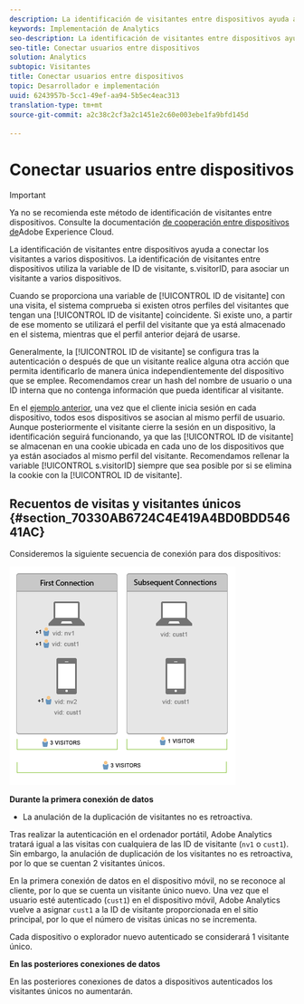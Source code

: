 ```yaml
---
description: La identificación de visitantes entre dispositivos ayuda a conectar los visitantes a varios dispositivos. La identificación de visitantes entre dispositivos utiliza la variable de ID de visitante, s.visitorID, para asociar un visitante a varios dispositivos.
keywords: Implementación de Analytics
seo-description: La identificación de visitantes entre dispositivos ayuda a conectar los visitantes a varios dispositivos. La identificación de visitantes entre dispositivos utiliza la variable de ID de visitante, s.visitorID, para asociar un visitante a varios dispositivos.
seo-title: Conectar usuarios entre dispositivos
solution: Analytics
subtopic: Visitantes
title: Conectar usuarios entre dispositivos
topic: Desarrollador e implementación
uuid: 6243957b-5cc1-49ef-aa94-5b5ec4eac313
translation-type: tm+mt
source-git-commit: a2c38c2cf3a2c1451e2c60e003ebe1fa9bfd145d

---
```



# Conectar usuarios entre dispositivos

>[!IMPORTANT]
>
>Ya no se recomienda este método de identificación de visitantes entre dispositivos. Consulte la documentación [de cooperación entre dispositivos de](https://marketing.adobe.com/resources/help/en_US/mcdc/)Adobe Experience Cloud.

La identificación de visitantes entre dispositivos ayuda a conectar los visitantes a varios dispositivos. La identificación de visitantes entre dispositivos utiliza la variable de ID de visitante, s.visitorID, para asociar un visitante a varios dispositivos.

Cuando se proporciona una variable de [!UICONTROL ID de visitante] con una visita, el sistema comprueba si existen otros perfiles del visitantes que tengan una [!UICONTROL ID de visitante] coincidente. Si existe uno, a partir de ese momento se utilizará el perfil del visitante que ya está almacenado en el sistema, mientras que el perfil anterior dejará de usarse.

Generalmente, la [!UICONTROL ID de visitante] se configura tras la autenticación o después de que un visitante realice alguna otra acción que permita identificarlo de manera única independientemente del dispositivo que se emplee. Recomendamos crear un hash del nombre de usuario o una ID interna que no contenga información que pueda identificar al visitante.

En el [ejemplo anterior](../../../implement/js-implementation/xdevice-visid/xdevice-connecting.md), una vez que el cliente inicia sesión en cada dispositivo, todos esos dispositivos se asocian al mismo perfil de usuario. Aunque posteriormente el visitante cierre la sesión en un dispositivo, la identificación seguirá funcionando, ya que las [!UICONTROL ID de visitante] se almacenan en una cookie ubicada en cada uno de los dispositivos que ya están asociados al mismo perfil del visitante. Recomendamos rellenar la variable [!UICONTROL s.visitorID] siempre que sea posible por si se elimina la cookie con la [!UICONTROL ID de visitante].

## Recuentos de visitas y visitantes únicos {#section_70330AB6724C4E419A4BD0BDD54641AC}

Consideremos la siguiente secuencia de conexión para dos dispositivos:

![](assets/xdevice-counts.png)

**Durante la primera conexión de datos**

* La anulación de la duplicación de visitantes no es retroactiva.

Tras realizar la autenticación en el ordenador portátil, Adobe Analytics tratará igual a las visitas con cualquiera de las ID de visitante (`nv1` o `cust1`). Sin embargo, la anulación de duplicación de los visitantes no es retroactiva, por lo que se cuentan 2 visitantes únicos.

En la primera conexión de datos en el dispositivo móvil, no se reconoce al cliente, por lo que se cuenta un visitante único nuevo. Una vez que el usuario esté autenticado (`cust1`) en el dispositivo móvil, Adobe Analytics vuelve a asignar `cust1` a la ID de visitante proporcionada en el sitio principal, por lo que el número de visitas únicas no se incrementa.

Cada dispositivo o explorador nuevo autenticado se considerará 1 visitante único.

**En las posteriores conexiones de datos**

En las posteriores conexiones de datos a dispositivos autenticados los visitantes únicos no aumentarán.
